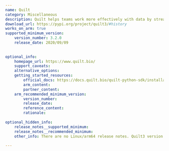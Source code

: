 ```yaml
---
name: Quilt
category: Miscellaneous
description: Quilt helps teams work more effectively with data by streamlining how they find, collaborate on, and analyze datasets. Built for data-centric organizations, it treats data like code—making it easier to manage, version, and share securely—while supporting fast experimentation and maintaining consistency across large-scale workflows.
download_url: https://pypi.org/project/quilt3/#history
works_on_arm: true
supported_minimum_version:
    version_number: 3.2.0
    release_date: 2020/09/09
 
 
optional_info:
    homepage_url: https://www.quilt.bio/
    support_caveats:
    alternative_options:
    getting_started_resources:
        official_docs: https://docs.quilt.bio/quilt-python-sdk/installation
        arm_content:
        partner_content:
    arm_recommended_minimum_version:
        version_number:
        release_date:
        reference_content:
        rationale:
 
optional_hidden_info:
    release_notes__supported_minimum:
    release_notes__recommended_minimum:
    other_info: There are no Linux/arm64 release notes. Quilt3 version 3.2.0 can be installed via pip on the Arm platform. Prior versions are stuck to download boto3 library on both x86 and Arm platforms.
 
---
```

